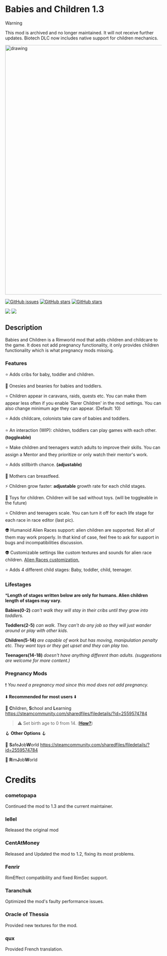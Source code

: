 
# Babies and Children 1.3 

> [!WARNING]
> This mod is archived and no longer maintained. It will not receive further updates. Biotech DLC now includes native support for children mechanics.

<img src="https://steamuserimages-a.akamaihd.net/ugc/1709665766319249337/EF6ECFC4D93F1F520809E7D320770C94DEEC10D3/?imw=5000&imh=5000&ima=fit&impolicy=Letterbox&imcolor=%23000000&letterbox=false" alt="drawing" width="800"/>

[![GitHub issues](https://img.shields.io/github/issues/canefe/BabiesAndChildren?style=for-the-badge)](https://github.com/canefe/BabiesAndChildren/issues) [![GitHub stars](https://img.shields.io/github/stars/canefe/BabiesAndChildren?style=for-the-badge)](https://github.com/canefe/BabiesAndChildren/stargazers) [![GitHub stars](https://img.shields.io/badge/RIMWORLD-1.3-orange?style=for-the-badge)]()

<a href="https://steamcommunity.com/sharedfiles/filedetails/?id=2559574784" target="_blank"><img src="https://i.imgur.com/6OSxZLo.png"/></a> <a href="https://github.com/canefe/BabiesAndChildren/releases" target="_blank"><img src="https://i.imgur.com/U0D4Svi.png"/></a>
## Description
Babies and Children is a Rimworld mod that adds children and  childcare to the game. It does not add pregnancy functionality, it only provides children functionality which is what pregnancy mods missing.

### Features
⭐️ Adds cribs for baby, toddler and children.  
  
👚 Onesies and beanies for babies and toddlers.  
  
⭐️ Children appear in caravans, raids, quests etc. You can make them appear less often if you enable 'Rarer Children' in the mod settings. You can also change minimum age they can appear. (Default: 10)  
  
⭐️ Adds childcare, colonists take care of babies and toddlers.  
  
⭐️ An interaction (WIP): children, toddlers can play games with each other. **(toggleable)**  
  
⭐️ Make children and teenagers watch adults to improve their skills. You can assign a Mentor and they prioritize or only watch their mentor's work.  
  
⭐️ Adds stillbirth chance. **(adjustable)**  
  
🤱 Mothers can breastfeed.  
  
⚡️ Children grow faster: **adjustable** growth rate for each child stages.  
  
🧸 Toys for children. Children will be sad without toys. (will be toggleable in the future)  
  
⭐️ Children and teenagers scale. You can turn it off for each life stage for each race in race editor (last pic).  
  
👽 Humanoid Alien Races support: alien children are supported. Not all of them may work properly. In that kind of case, feel free to ask for support in bugs and incompatibilities discussion.  
  
👽 Customizable settings like custom textures and sounds for alien race children. [Alien Races customization.](https://github.com/canefe/BabiesAndChildren/wiki/Alien-Races-(H.A.R))
  
⭐️ Adds 4 different child stages: Baby, toddler, child, teenager.

### Lifestages

***Length of stages written below are only for humans. Alien children length of stages may vary.**  
  
**Babies(0-2)** _can't walk they will stay in their cribs until they grow into toddlers._  
  
**Toddlers(2-5)** _can walk. They can't do any job so they will just wander around or play with other kids._  
  
**Children(5-14)** _are capable of work but has moving, manipulation penalty etc. They want toys or they get upset and they can play too._  
  
**Teenagers(14-18)** _doesn't have anything different than adults. (suggestions are welcome for more content.)_


### Pregnancy Mods

❗ _You need a pregnancy mod since this mod does not add pregnancy._

  ⬇️ **Recommended for most users**	⬇️
  
🍼 **C**hildren,  **S**chool and  **L**earning 
https://steamcommunity.com/sharedfiles/filedetails/?id=2559574784

> ⚠️ Set birth age to 0 from 14. ([**How?**](https://imgur.com/a/BUdwlVe))

🪝 **Other Options** 🪝
  
🍼 **S**afe**J**ob**W**orld
https://steamcommunity.com/sharedfiles/filedetails/?id=2559574784
  
🍼 **R**im**J**ob**W**orld




# Credits

###  **cometopapa** 
Continued the mod to 1.3 and the current maintainer.

### **lellel**
Released the original mod

### **CentAtMoney**
Released and Updated the mod to 1.2, fixing its most problems.
 
### **Fenrir**
RimEffect compatibility and fixed RimSec support.  

### **Taranchuk**
Optimized the mod's faulty performance issues.

### **Oracle of Thessia**
Provided new textures for the mod.
### **qux**
Provided French translation.
